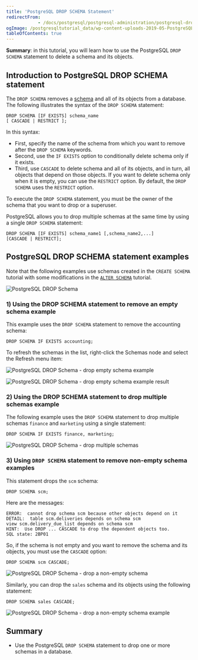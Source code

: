 ```yaml
---
title: 'PostgreSQL DROP SCHEMA Statement'
redirectFrom: 
            - /docs/postgresql/postgresql-administration/postgresql-drop-schema/
ogImage: /postgresqltutorial_data/wp-content-uploads-2019-05-PostgreSQL-DROP-Schema.png
tableOfContents: true
---
```


**Summary**: in this tutorial, you will learn how to use the PostgreSQL `DROP SCHEMA` statement to delete a schema and its objects.



## Introduction to PostgreSQL DROP SCHEMA statement



The `DROP SCHEMA` removes a [schema](https://www.postgresqltutorial.com/postgresql-administration/postgresql-schema/) and all of its objects from a database. The following illustrates the syntax of the `DROP SCHEMA` statement:



```
DROP SCHEMA [IF EXISTS] schema_name
[ CASCADE | RESTRICT ];
```



In this syntax:



- First, specify the name of the schema from which you want to remove after the `DROP SCHEMA` keywords.
- Second, use the `IF EXISTS` option to conditionally delete schema only if it exists.
- Third, use `CASCADE` to delete schema and all of its objects, and in turn, all objects that depend on those objects. If you want to delete schema only when it is empty, you can use the `RESTRICT` option. By default, the `DROP SCHEMA` uses the `RESTRICT` option.


To execute the `DROP SCHEMA` statement, you must be the owner of the schema that you want to drop or a superuser.



PostgreSQL allows you to drop multiple schemas at the same time by using a single `DROP SCHEMA` statement:



```
DROP SCHEMA [IF EXISTS] schema_name1 [,schema_name2,...]
[CASCADE | RESTRICT];
```



## PostgreSQL DROP SCHEMA statement examples



Note that the following examples use schemas created in the `CREATE SCHEMA` tutorial with some modifications in the [`ALTER SCHEMA`](https://www.postgresqltutorial.com/postgresql-administration/postgresql-alter-schema/) tutorial.



![PostgreSQL DROP Schema](/postgresqltutorial_data/wp-content-uploads-2019-05-PostgreSQL-DROP-Schema.png)



### 1) Using the DROP SCHEMA statement to remove an empty schema example



This example uses the `DROP SCHEMA` statement to remove the accounting schema:



```
DROP SCHEMA IF EXISTS accounting;
```



To refresh the schemas in the list, right-click the Schemas node and select the Refresh menu item:



![PostgreSQL DROP Schema - drop empty schema example](/postgresqltutorial_data/wp-content-uploads-2019-05-PostgreSQL-DROP-Schema-drop-empty-schema-example.png)



![PostgreSQL DROP Schema - drop empty schema example result](/postgresqltutorial_data/wp-content-uploads-2019-05-PostgreSQL-DROP-Schema-drop-empty-schema-example-result.png)



### 2) Using the DROP SCHEMA statement to drop multiple schemas example



The following example uses the `DROP SCHEMA` statement to drop multiple schemas `finance` and `marketing` using a single statement:



```
DROP SCHEMA IF EXISTS finance, marketing;
```



![PostgreSQL DROP Schema - drop multiple schemas](/postgresqltutorial_data/wp-content-uploads-2019-05-PostgreSQL-DROP-Schema-drop-multiple-schemas.png)



### 3) Using `DROP SCHEMA` statement to remove non-empty schema examples



This statement drops the `scm` schema:



```
DROP SCHEMA scm;
```



Here are the messages:



```
ERROR:  cannot drop schema scm because other objects depend on it
DETAIL:  table scm.deliveries depends on schema scm
view scm.delivery_due_list depends on schema scm
HINT:  Use DROP ... CASCADE to drop the dependent objects too.
SQL state: 2BP01
```



So, if the schema is not empty and you want to remove the schema and its objects, you must use the `CASCADE` option:



```
DROP SCHEMA scm CASCADE;
```



![PostgreSQL DROP Schema - drop a non-empty schema](/postgresqltutorial_data/wp-content-uploads-2019-05-PostgreSQL-DROP-Schema-drop-a-non-empty-schema.png)



Similarly, you can drop the `sales` schema and its objects using the following statement:



```
DROP SCHEMA sales CASCADE;
```



![PostgreSQL DROP Schema - drop a non-empty schema example](/postgresqltutorial_data/wp-content-uploads-2019-05-PostgreSQL-DROP-Schema-drop-a-non-empty-schema-example.png)



## Summary



- Use the PostgreSQL `DROP SCHEMA` statement to drop one or more schemas in a database.
